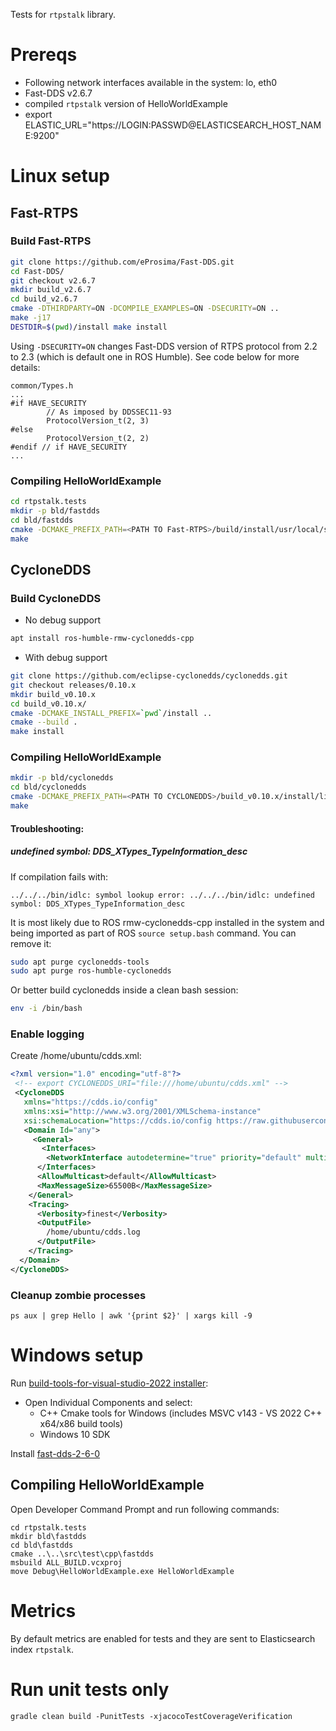 Tests for `rtpstalk` library.

# Prereqs

- Following network interfaces available in the system: lo, eth0
- Fast-DDS v2.6.7
- compiled `rtpstalk` version of HelloWorldExample
- export ELASTIC_URL="https://LOGIN:PASSWD@ELASTICSEARCH_HOST_NAME:9200"

# Linux setup

## Fast-RTPS

### Build Fast-RTPS

```bash
git clone https://github.com/eProsima/Fast-DDS.git
cd Fast-DDS/
git checkout v2.6.7
mkdir build_v2.6.7
cd build_v2.6.7
cmake -DTHIRDPARTY=ON -DCOMPILE_EXAMPLES=ON -DSECURITY=ON ..
make -j17
DESTDIR=$(pwd)/install make install
```

Using `-DSECURITY=ON` changes Fast-DDS version of RTPS protocol from 2.2 to 2.3 (which is default one in ROS Humble).
See code below for more details:

``` 
common/Types.h
...
#if HAVE_SECURITY
        // As imposed by DDSSEC11-93
        ProtocolVersion_t(2, 3)
#else
        ProtocolVersion_t(2, 2)
#endif // if HAVE_SECURITY
...
```

### Compiling HelloWorldExample

``` bash
cd rtpstalk.tests
mkdir -p bld/fastdds
cd bld/fastdds
cmake -DCMAKE_PREFIX_PATH=<PATH TO Fast-RTPS>/build/install/usr/local/share/fastrtps/cmake ../../src/test/cpp/fastdds
make
```

## CycloneDDS

### Build CycloneDDS

- No debug support
``` bash
apt install ros-humble-rmw-cyclonedds-cpp
```
- With debug support
``` bash
git clone https://github.com/eclipse-cyclonedds/cyclonedds.git
git checkout releases/0.10.x
mkdir build_v0.10.x
cd build_v0.10.x/
cmake -DCMAKE_INSTALL_PREFIX=`pwd`/install ..
cmake --build .
make install
```

### Compiling HelloWorldExample

``` bash
mkdir -p bld/cyclonedds
cd bld/cyclonedds
cmake -DCMAKE_PREFIX_PATH=<PATH TO CYCLONEDDS>/build_v0.10.x/install/lib/cmake ../../src/test/cpp/cyclonedds/
make
```

#### Troubleshooting:

##### undefined symbol: DDS_XTypes_TypeInformation_desc
If compilation fails with:
``` 
../../../bin/idlc: symbol lookup error: ../../../bin/idlc: undefined symbol: DDS_XTypes_TypeInformation_desc
```
It is most likely due to ROS rmw-cyclonedds-cpp installed in the system and being imported as part of ROS `source setup.bash` command. You can remove it:
``` bash
sudo apt purge cyclonedds-tools
sudo apt purge ros-humble-cyclonedds
```

Or better build cyclonedds inside a clean bash session:
``` bash
env -i /bin/bash
```

### Enable logging

Create /home/ubuntu/cdds.xml:

``` xml
<?xml version="1.0" encoding="utf-8"?>
 <!-- export CYCLONEDDS_URI="file:///home/ubuntu/cdds.xml" -->
 <CycloneDDS
   xmlns="https://cdds.io/config"
   xmlns:xsi="http://www.w3.org/2001/XMLSchema-instance"
   xsi:schemaLocation="https://cdds.io/config https://raw.githubusercontent.com/eclipse-cyclonedds/cyclonedds/master/etc/cyclonedds.xsd">
   <Domain Id="any">
     <General>
       <Interfaces>
        <NetworkInterface autodetermine="true" priority="default" multicast="default" />
      </Interfaces>
      <AllowMulticast>default</AllowMulticast>
      <MaxMessageSize>65500B</MaxMessageSize>
    </General>
    <Tracing>
      <Verbosity>finest</Verbosity>
      <OutputFile>
        /home/ubuntu/cdds.log
      </OutputFile>
    </Tracing>
  </Domain>
</CycloneDDS>
```

### Cleanup zombie processes
``` 
ps aux | grep Hello | awk '{print $2}' | xargs kill -9
```

# Windows setup

Run [build-tools-for-visual-studio-2022 installer](https://visualstudio.microsoft.com/downloads/#build-tools-for-visual-studio-2022):
- Open Individual Components and select:
    - C++ Cmake tools for Windows (includes MSVC v143 - VS 2022 C++ x64/x86 build tools)
    - Windows 10 SDK

Install [fast-dds-2-6-0](https://www.eprosima.com/index.php/component/ars/repository/eprosima-fast-dds/eprosima-fast-dds-2-6-0/eprosima_fast-dds-2-6-0-windows-exe?format=raw)

## Compiling HelloWorldExample

Open Developer Command Prompt and run following commands:

```
cd rtpstalk.tests
mkdir bld\fastdds
cd bld\fastdds
cmake ..\..\src\test\cpp\fastdds
msbuild ALL_BUILD.vcxproj
move Debug\HelloWorldExample.exe HelloWorldExample
```

# Metrics

By default metrics are enabled for tests and they are sent to Elasticsearch index `rtpstalk`.

# Run unit tests only

```
gradle clean build -PunitTests -xjacocoTestCoverageVerification
```